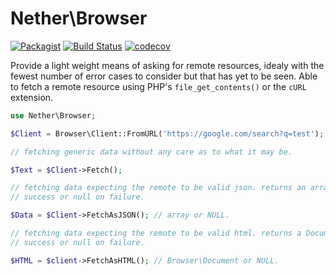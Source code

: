 # Nether\Browser

[![Packagist](https://img.shields.io/packagist/v/netherphp/browser.svg?style=for-the-badge)](https://packagist.org/packages/netherphp/browser)
[![Build Status](https://img.shields.io/github/actions/workflow/status/netherphp/browser/phpunit.yml?style=for-the-badge)](https://github.com/netherphp/browser/actions)
[![codecov](https://img.shields.io/codecov/c/gh/netherphp/browser?style=for-the-badge&token=VQC48XNBS2)](https://codecov.io/gh/netherphp/browser)

Provide a light weight means of asking for remote resources, idealy with the
fewest number of error cases to consider but that has yet to be seen. Able to
fetch a remote resource using PHP's `file_get_contents()` or the `cURL`
extension.

```php
use Nether\Browser;

$Client = Browser\Client::FromURL('https://google.com/search?q=test');

// fetching generic data without any care as to what it may be.

$Text = $Client->Fetch();

// fetching data expecting the remote to be valid json. returns an array on
// success or null on failure.

$Data = $Client->FetchAsJSON(); // array or NULL.

// fetching data expecting the remote to be valid html. returns a Document on
// success or null on failure.

$HTML = $client->FetchAsHTML(); // Browser\Document or NULL.
```


